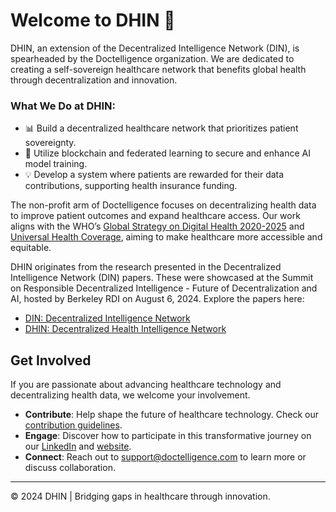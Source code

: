 # Welcome to DHIN 🚀

DHIN, an extension of the Decentralized Intelligence Network (DIN), is spearheaded by the Doctelligence organization. We are dedicated to creating a self-sovereign healthcare network that benefits global health through decentralization and innovation.

### What We Do at DHIN:
- 📊 Build a decentralized healthcare network that prioritizes patient sovereignty.
- 🧬 Utilize blockchain and federated learning to secure and enhance AI model training.
- 💡 Develop a system where patients are rewarded for their data contributions, supporting health insurance funding.

The non-profit arm of Doctelligence focuses on decentralizing health data to improve patient outcomes and expand healthcare access. Our work aligns with the WHO’s [Global Strategy on Digital Health 2020-2025](https://www.who.int/publications/i/item/9789240020924) and [Universal Health Coverage](https://www.who.int/europe/health-topics/universal-health-coverage), aiming to make healthcare more accessible and equitable.

DHIN originates from the research presented in the Decentralized Intelligence Network (DIN) papers. These were showcased at the Summit on Responsible Decentralized Intelligence - Future of Decentralization and AI, hosted by Berkeley RDI on August 6, 2024. Explore the papers here:

- [DIN: Decentralized Intelligence Network](https://arxiv.org/abs/2407.02461)
- [DHIN: Decentralized Health Intelligence Network](https://arxiv.org/abs/2408.06240)

## Get Involved
If you are passionate about advancing healthcare technology and decentralizing health data, we welcome your involvement.

- **Contribute**: Help shape the future of healthcare technology. Check our [contribution guidelines](CONTRIBUTING.md).
- **Engage**: Discover how to participate in this transformative journey on our [LinkedIn](https://www.linkedin.com/company/doctelligence/) and [website](https://www.doctelligence.org).
- **Connect**: Reach out to [support@doctelligence.com](mailto:support@doctelligence.com) to learn more or discuss collaboration.

---

© 2024 DHIN | Bridging gaps in healthcare through innovation.
